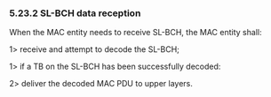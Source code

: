 ### 5.23.2 SL-BCH data reception

When the MAC entity needs to receive SL-BCH, the MAC entity shall:

1\> receive and attempt to decode the SL-BCH;

1\> if a TB on the SL-BCH has been successfully decoded:

2\> deliver the decoded MAC PDU to upper layers.